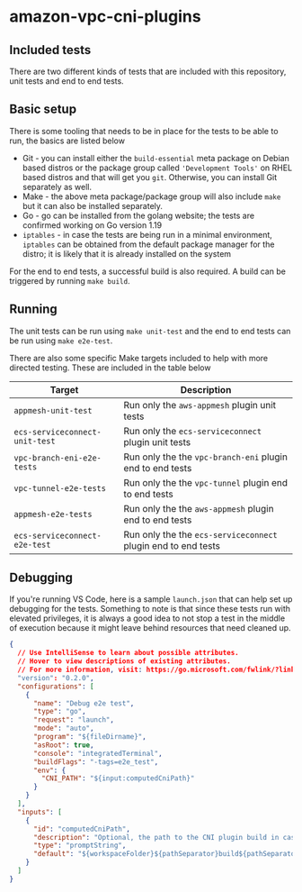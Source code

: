 # amazon-vpc-cni-plugins

## Included tests

There are two different kinds of tests that are included with this repository, unit tests and end to end tests.

## Basic setup

There is some tooling that needs to be in place for the tests to be able to run, the basics are listed below

- Git - you can install either the `build-essential` meta package on Debian based distros or the package group called `'Development Tools'` on RHEL based distros and that will get you `git`. Otherwise, you can install Git separately as well.
- Make - the above meta package/package group will also include `make` but it can also be installed separately.
- Go - go can be installed from the golang website; the tests are confirmed working on Go version 1.19
- `iptables` - in case the tests are being run in a minimal environment, `iptables` can be obtained from the default package manager for the distro; it is likely that it is already installed on the system

For the end to end tests, a successful build is also required. A build can be triggered by running `make build`.

## Running

The unit tests can be run using `make unit-test` and the end to end tests can be run using `make e2e-test`.

There are also some specific Make targets included to help with more directed testing. These are included in the table below

| Target                         | Description                                                   |
| ------------------------------ | ------------------------------------------------------------- |
| `appmesh-unit-test`            | Run only the `aws-appmesh` plugin unit tests                  |
| `ecs-serviceconnect-unit-test` | Run only the `ecs-serviceconnect` plugin unit tests           |
| `vpc-branch-eni-e2e-tests`     | Run only the the `vpc-branch-eni` plugin end to end tests     |
| `vpc-tunnel-e2e-tests`         | Run only the the `vpc-tunnel` plugin end to end tests         |
| `appmesh-e2e-tests`            | Run only the the `aws-appmesh` plugin end to end tests        |
| `ecs-serviceconnect-e2e-test`  | Run only the the `ecs-serviceconnect` plugin end to end tests |

## Debugging

If you're running VS Code, here is a sample `launch.json` that can help set up debugging for the tests. Something to note is that since these tests run with elevated privileges, it is always a good idea to not stop a test in the middle of execution because it might leave behind resources that need cleaned up.

```json
{
  // Use IntelliSense to learn about possible attributes.
  // Hover to view descriptions of existing attributes.
  // For more information, visit: https://go.microsoft.com/fwlink/?linkid=830387
  "version": "0.2.0",
  "configurations": [
    {
      "name": "Debug e2e test",
      "type": "go",
      "request": "launch",
      "mode": "auto",
      "program": "${fileDirname}",
      "asRoot": true,
      "console": "integratedTerminal",
      "buildFlags": "-tags=e2e_test",
      "env": {
        "CNI_PATH": "${input:computedCniPath}"
      }
    }
  ],
  "inputs": [
    {
      "id": "computedCniPath",
      "description": "Optional, the path to the CNI plugin build in case the OS or the arch are different.",
      "type": "promptString",
      "default": "${workspaceFolder}${pathSeparator}build${pathSeparator}linux_amd64"
    }
  ]
}
```
